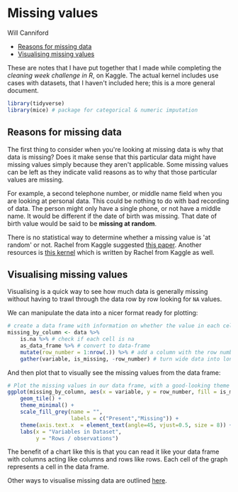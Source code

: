 Missing values
================
Will Canniford

-   [Reasons for missing data](#reasons-for-missing-data)
-   [Visualising missing values](#visualising-missing-values)

These are notes that I have put together that I made while completing the *cleaning week challenge in R*, on Kaggle. The actual kernel includes use cases with datasets, that I haven't included here; this is a more general document.

``` r
library(tidyverse) 
library(mice) # package for categorical & numeric imputation
```

Reasons for missing data
------------------------

The first thing to consider when you're looking at missing data is why that data is missing? Does it make sense that this particular data might have missing values simply because they aren't applicable. Some missing values can be left as they indicate valid reasons as to why that those particular values are missing.

For example, a second telephone number, or middle name field when you are looking at personal data. This could be nothing to do with bad recording of data. The person might only have a single phone, or not have a middle name. It would be different if the date of birth was missing. That date of birth value would be said to be **missing at random**.

There is no statistical way to determine whether a missing value is 'at random' or not. Rachel from Kaggle suggested [this paper](https://www.ncbi.nlm.nih.gov/pmc/articles/PMC4121561/). Another resources is [this kernel](https://www.kaggle.com/rtatman/data-cleaning-challenge-handling-missing-values) which is written by Rachel from Kaggle as well.

Visualising missing values
--------------------------

Visualising is a quick way to see how much data is generally missing without having to trawl through the data row by row looking for `NA` values.

We can manipulate the data into a nicer format ready for plotting:

``` r
# create a data frame with information on whether the value in each cell is missing
missing_by_column <- data %>% 
    is.na %>% # check if each cell is na
    as_data_frame %>% # convert to data-frame
    mutate(row_number = 1:nrow(.)) %>% # add a column with the row number
    gather(variable, is_missing, -row_number) # turn wide data into long data 
```

And then plot that to visually see the missing values from the data frame:

``` r
# Plot the missing values in our data frame, with a good-looking theme
ggplot(missing_by_column, aes(x = variable, y = row_number, fill = is_missing)) +
    geom_tile() + 
    theme_minimal() +
    scale_fill_grey(name = "",
                    labels = c("Present","Missing")) +
    theme(axis.text.x  = element_text(angle=45, vjust=0.5, size = 8)) + 
    labs(x = "Variables in Dataset",
         y = "Rows / observations")
```

The benefit of a chart like this is that you can read it like your data frame with columns acting like columns and rows like rows. Each cell of the graph represents a cell in the data frame.

Other ways to visualise missing data are outlined [here](https://cran.r-project.org/web/packages/naniar/vignettes/naniar-visualisation.html).
